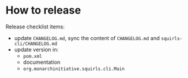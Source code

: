 # How to release

Release checklist items:
- update `CHANGELOG.md`, sync the content of `CHANGELOG.md` and `squirls-cli/CHANGELOG.md`
- update version in:
  - `pom.xml`
  - documentation
  - `org.monarchinitiative.squirls.cli.Main`